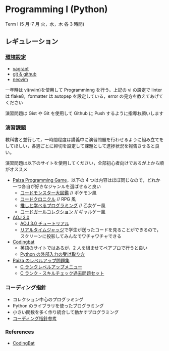 # Programming I (Python)

Term I (5 月-7 月 火，水，木 各 3 時間)

## レギュレーション

### [環境設定](https://github.com/omas-public/preferences-2025)

- [vagrant](https://github.com/omas-public/preferences-2025/tree/main/vagrant)
- [git & github](https://github.com/omas-public/preferences-2025/tree/main/git)
- [neovim](https://github.com/omas-public/preferences-2025/tree/main/neovim)

一年時は vi(nvim)を使用して Programminng を行う。上記の vi の設定で linter は flake8，formatter は autopep を設定している，error の見方を教えてあげてください

演習問題は Gist や Git を使用して Github に Push するように指導お願いします

### 演習課題

教科書と並行して，一時間程度は講義中に演習問題を行わせるように組み立てをしてほしい，各週ごとに締切を設定して課題として進捗状況を報告させると良い。

演習問題は以下のサイトを使用してください，全部初心者向けであるが上から順がオススメ

- [Paiza Programming Game](https://paiza.jp/entertainment)，以下の 4 つは内容はほぼ同じなので，どれか一つ各自が好きなジャンルを選ばせると良い
  - [ コードモンスター大図鑑](https://paiza.jp/code_monster/) // ポケモン風
  - [コードクロニクル](https://paiza.jp/codechronicle) // RPG 風
  - [推しと学べるプログラミング](https://paiza.jp/oshipro/) // 乙女ゲー風
  - [コードガールコレクション](https://paiza.jp/cgc) // ギャルゲー風
- [AOJ 3.0](https://onlinejudge.u-aizu.ac.jp/beta/ice/)
  - [AOJ 3.0 チュートリアル](https://onlinejudge.u-aizu.ac.jp/documents/ICE_ja.pdf)
  - [リアルタイムジャッジ](https://onlinejudge.u-aizu.ac.jp/recent_judges)で学生が送ったコードを見ることができるので，スクリーンに投影してみんなでワチャワチャできる
- [Codingbat](https://codingbat.com/python)
  - 英語のサイトではあるが，2 人を組ませてペアプロで行うと良い
  - [Python の外部入力の受け取り方](https://qiita.com/scythercas/items/5e08dfffb49468dd1176)
- [Paiza のレベルアップ問題集](https://paiza.jp/works/mondai)
  - [C ランクレベルアップメニュー](https://paiza.jp/works/mondai/c_rank_level_up_problems/problem_index?language_uid=python3)
  - [C ランク・スキルチェック過去問題セット](https://paiza.jp/works/mondai/c_rank_skillcheck_archive/problem_index?language_uid=python3)

### コーディング指針

- コレクション中心のプログラミング
- Python のライブラリを使ったプログラミング
- 小さい関数を多く作り統合して動かすプログラミング
- [コーディング指針参考](./docs/coding.conversion.md)

### References

- [CodingBat](./codingbat/)
